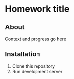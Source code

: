 # Homework title

## About
Context and progress go here

## Installation

1. Clone this repository
2. Run development server